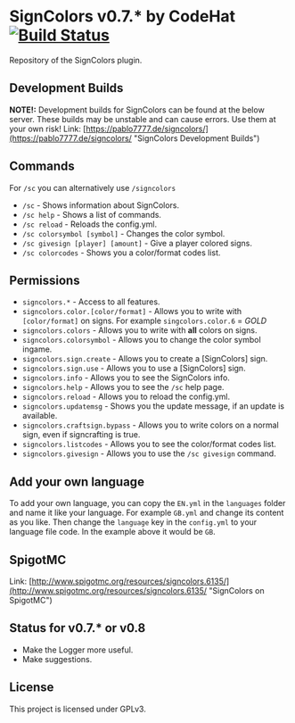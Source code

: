 SignColors v0.7.* by CodeHat [![Build Status](https://travis-ci.org/Pixelhash/SignColors.svg?branch=master)](https://travis-ci.org/Pixelhash/SignColors)
========================================================================================================================================================

Repository of the SignColors plugin.

## Development Builds

**NOTE!:**
Development builds for SignColors can be found at the below server. These builds may be unstable and can cause errors. Use them at your own risk!
Link: [https://pablo7777.de/signcolors/](https://pablo7777.de/signcolors/ "SignColors Development Builds")

## Commands

For `/sc` you can alternatively use `/signcolors`

- `/sc` - Shows information about SignColors.
- `/sc help` - Shows a list of commands.
- `/sc reload` - Reloads the config.yml.
- `/sc colorsymbol [symbol]` - Changes the color symbol.
- `/sc givesign [player] [amount]` - Give a player colored signs.
- `/sc colorcodes` - Shows you a color/format codes list.

## Permissions

- `signcolors.*` - Access to all features.
- `signcolors.color.[color/format]` - Allows you to write with `[color/format]` on signs. For example `singcolors.color.6` = *GOLD*
- `signcolors.colors` - Allows you to write with **all** colors on signs.
- `signcolors.colorsymbol` - Allows you to change the color symbol ingame.
- `signcolors.sign.create` - Allows you to create a [SignColors] sign.
- `signcolors.sign.use` - Allows you to use a [SignColors] sign.
- `signcolors.info` - Allows you to see the SignColors info.
- `signcolors.help` - Allows you to see the `/sc` help page.
- `signcolors.reload` - Allows you to reload the config.yml.
- `signcolors.updatemsg` - Shows you the update message, if an update is available.
- `signcolors.craftsign.bypass` - Allows you to write colors on a normal sign, even if signcrafting is true.
- `signcolors.listcodes` - Allows you to see the color/format codes list.
- `signcolors.givesign` - Allows you to use the `/sc givesign` command.

## Add your own language

To add your own language, you can copy the `EN.yml` in the `languages` folder and name it like
your language. For example `GB.yml` and change its content as you like. Then change the `language` key
in the `config.yml` to your language file code. In the example above it would be `GB`.

## SpigotMC

Link: [http://www.spigotmc.org/resources/signcolors.6135/](http://www.spigotmc.org/resources/signcolors.6135/ "SignColors on SpigotMC")

## Status for v0.7.* or v0.8

 * Make the Logger more useful.
 * Make suggestions.

## License

This project is licensed under GPLv3.
